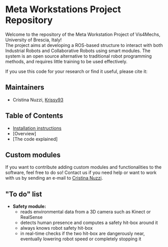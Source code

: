 # Meta Workstations Project Repository
Welcome to the repository of the Meta Workstation Project of Vis4Mechs, University of Brescia, Italy!<br>
The project aims at developing a ROS-based structure to interact with both Industrial Robots and Collaborative Robots using smart modules. The system is an open source alternative to traditional robot programming methods, and requires little training to be used effectively.

If you use this code for your research or find it useful, please cite it:

## Maintainers
- Cristina Nuzzi, [Krissy93](https://github.com/Krissy93)

## Table of Contents
- [Installation instructions](https://github.com/Krissy93/meta-workstations-project/blob/master/docs/Installation.md)
- [Overview]
- [The code explained]

## Custom modules
If you want to contribute adding custom modules and functionalities to the software, feel free to do so! Contact us if you need help or want to work with us by sending an e-mail to [Cristina Nuzzi](mailto:c.nuzzi@unibs.it).

## "To do" list
- **Safety module:** 
    - reads environmental data from a 3D camera such as Kinect or RealSense
    - detects human presence and computes a safety hit-box around it
    - always knows robot safety hit-box
    - in real-time checks if the two hit-box are dangerously near, eventually lowering robot speed or completely stopping it
